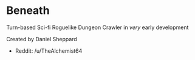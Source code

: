 # Beneath
Turn-based Sci-fi Roguelike Dungeon Crawler in *very* early development

Created by Daniel Sheppard
 * Reddit: /u/TheAlchemist64
